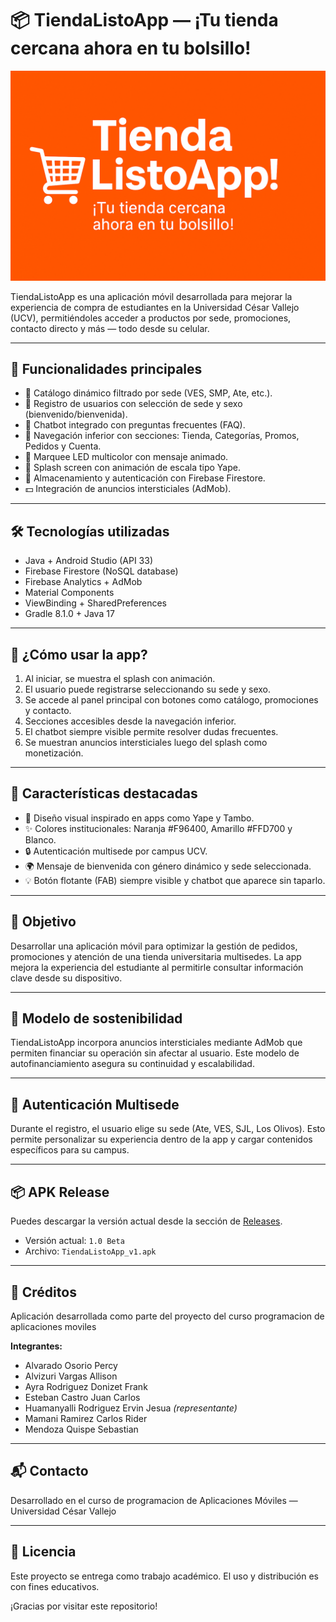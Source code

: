 # 📦 TiendaListoApp — ¡Tu tienda cercana ahora en tu bolsillo!
<!-- Banner visual -->
![Banner](https://raw.githubusercontent.com/ErvinRodriguez23/TiendaListoApp/main/banner.png)

TiendaListoApp es una aplicación móvil desarrollada para mejorar la experiencia de compra de estudiantes en la Universidad César Vallejo (UCV), permitiéndoles acceder a productos por sede, promociones, contacto directo y más — todo desde su celular.

---

## 🚀 Funcionalidades principales

- 🛒 Catálogo dinámico filtrado por sede (VES, SMP, Ate, etc.).
- 🙋 Registro de usuarios con selección de sede y sexo (bienvenido/bienvenida).
- 💬 Chatbot integrado con preguntas frecuentes (FAQ).
- 🔁 Navegación inferior con secciones: Tienda, Categorías, Promos, Pedidos y Cuenta.
- 🎨 Marquee LED multicolor con mensaje animado.
- 📲 Splash screen con animación de escala tipo Yape.
- 🔐 Almacenamiento y autenticación con Firebase Firestore.
- 💵 Integración de anuncios intersticiales (AdMob).

---

## 🛠️ Tecnologías utilizadas

- Java + Android Studio (API 33)
- Firebase Firestore (NoSQL database)
- Firebase Analytics + AdMob
- Material Components
- ViewBinding + SharedPreferences
- Gradle 8.1.0 + Java 17

---

## 📲 ¿Cómo usar la app?

1. Al iniciar, se muestra el splash con animación.
2. El usuario puede registrarse seleccionando su sede y sexo.
3. Se accede al panel principal con botones como catálogo, promociones y contacto.
4. Secciones accesibles desde la navegación inferior.
5. El chatbot siempre visible permite resolver dudas frecuentes.
6. Se muestran anuncios intersticiales luego del splash como monetización.

---

## 🧠 Características destacadas

- 🎨 Diseño visual inspirado en apps como Yape y Tambo.
- ✨ Colores institucionales: Naranja #F96400, Amarillo #FFD700 y Blanco.
- 🔒 Autenticación multisede por campus UCV.
- 🌍 Mensaje de bienvenida con género dinámico y sede seleccionada.
- 💡 Botón flotante (FAB) siempre visible y chatbot que aparece sin taparlo.

---

## 🎯 Objetivo

Desarrollar una aplicación móvil para optimizar la gestión de pedidos, promociones y atención de una tienda universitaria multisedes. La app mejora la experiencia del estudiante al permitirle consultar información clave desde su dispositivo.

---

## 💼 Modelo de sostenibilidad

TiendaListoApp incorpora anuncios intersticiales mediante AdMob que permiten financiar su operación sin afectar al usuario. Este modelo de autofinanciamiento asegura su continuidad y escalabilidad.

---

## 🔐 Autenticación Multisede

Durante el registro, el usuario elige su sede (Ate, VES, SJL, Los Olivos). Esto permite personalizar su experiencia dentro de la app y cargar contenidos específicos para su campus.

---

## 📦 APK Release

Puedes descargar la versión actual desde la sección de [Releases](https://github.com/ErvinRodriguez23/TiendaListoApp/releases).

- Versión actual: `1.0 Beta`
- Archivo: `TiendaListoApp_v1.apk`

---

## 🤝 Créditos

Aplicación desarrollada como parte del proyecto del curso programacion de aplicaciones moviles

**Integrantes:**

- Alvarado Osorio Percy  
- Alvizuri Vargas Allison  
- Ayra Rodriguez Donizet Frank  
- Esteban Castro Juan Carlos  
- Huamanyalli Rodriguez Ervin Jesua *(representante)*  
- Mamani Ramirez Carlos Rider  
- Mendoza Quispe Sebastian  

---

## 📬 Contacto

Desarrollado en el curso de programacion de Aplicaciones Móviles — Universidad César Vallejo  

---

## 📝 Licencia

Este proyecto se entrega como trabajo académico. El uso y distribución es con fines educativos.


¡Gracias por visitar este repositorio!
